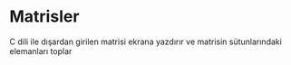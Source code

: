 # Matrisler
C dili ile dışardan girilen matrisi ekrana yazdırır ve matrisin sütunlarındaki elemanları toplar
